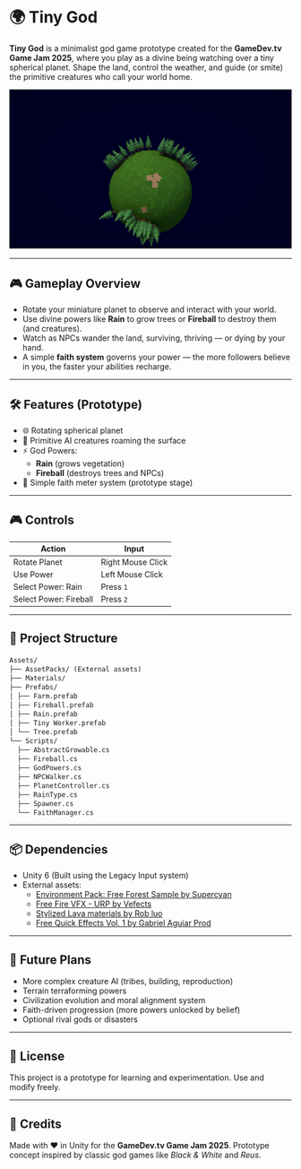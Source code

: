 # 🌍 Tiny God

**Tiny God** is a minimalist god game prototype created for the **GameDev.tv Game Jam 2025**, where you play as a divine being watching over a tiny spherical planet. Shape the land, control the weather, and guide (or smite) the primitive creatures who call your world home.

![Screenshot](Screens/TinyGod.png)

---

## 🎮 Gameplay Overview

- Rotate your miniature planet to observe and interact with your world.
- Use divine powers like **Rain** to grow trees or **Fireball** to destroy them (and creatures).
- Watch as NPCs wander the land, surviving, thriving — or dying by your hand.
- A simple **faith system** governs your power — the more followers believe in you, the faster your abilities recharge.

---

## 🛠️ Features (Prototype)

- 🌐 Rotating spherical planet
- 🧍 Primitive AI creatures roaming the surface
- ⚡ God Powers:
    - **Rain** (grows vegetation)
    - **Fireball** (destroys trees and NPCs)
- 🔁 Simple faith meter system (prototype stage)

---

## 🎮 Controls

| Action                 | Input              |
|------------------------|--------------------|
| Rotate Planet          | Right Mouse Click  |
| Use Power              | Left Mouse Click   |
| Select Power: Rain     | Press `1`          |
| Select Power: Fireball | Press `2`          |

---

## 🧱 Project Structure
```plaintext
Assets/
├── AssetPacks/ (External assets)
├── Materials/
├── Prefabs/
│ ├── Farm.prefab
│ ├── Fireball.prefab
│ ├── Rain.prefab
│ ├── Tiny Worker.prefab
│ └── Tree.prefab
└── Scripts/
  ├── AbstractGrowable.cs
  ├── Fireball.cs
  ├── GodPowers.cs
  ├── NPCWalker.cs
  ├── PlanetController.cs
  ├── RainType.cs
  ├── Spawner.cs
  └── FaithManager.cs
```

---

## 📦 Dependencies

- Unity 6 (Built using the Legacy Input system)
- External assets:
  - [Environment Pack: Free Forest Sample by Supercyan](https://assetstore.unity.com/packages/p/environment-pack-free-forest-sample-168396)
  - [Free Fire VFX - URP by Vefects](https://assetstore.unity.com/packages/p/free-fire-vfx-urp-266226)
  - [Stylized Lava materials by Rob luo](assetstore.unity.com/packages/p/stylized-lava-materials-180943)
  - [Free Quick Effects Vol. 1 by Gabriel Aguiar Prod](https://assetstore.unity.com/packages/vfx/particles/free-quick-effects-vol-1-304424)

---

## 🚧 Future Plans

- More complex creature AI (tribes, building, reproduction)
- Terrain terraforming powers
- Civilization evolution and moral alignment system
- Faith-driven progression (more powers unlocked by belief)
- Optional rival gods or disasters

---

## 📜 License

This project is a prototype for learning and experimentation. Use and modify freely.

---

## 🙏 Credits

Made with ❤️ in Unity for the **GameDev.tv Game Jam 2025**. Prototype concept inspired by classic god games like *Black & White* and *Reus*.

